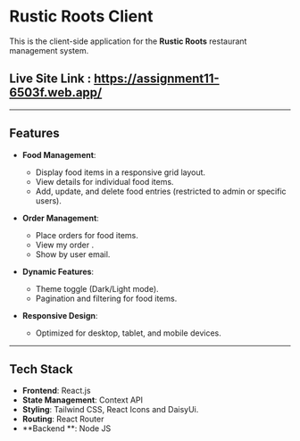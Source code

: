 # Rustic Roots Client

This is the client-side application for the **Rustic Roots** restaurant management system.

## Live Site Link : https://assignment11-6503f.web.app/
---

## Features


- **Food Management**:
  - Display food items in a responsive grid layout.
  - View details for individual food items.
  - Add, update, and delete food entries (restricted to admin or specific users).

- **Order Management**:
  - Place orders for food items.
  - View my order .
  - Show by user email.

- **Dynamic Features**:
  - Theme toggle (Dark/Light mode).
  - Pagination and filtering for food items.


- **Responsive Design**:
  - Optimized for desktop, tablet, and mobile devices.

---

## Tech Stack

- **Frontend**: React.js
- **State Management**: Context API
- **Styling**: Tailwind CSS, React Icons and DaisyUi.
- **Routing**: React Router
- **Backend **: Node JS 




